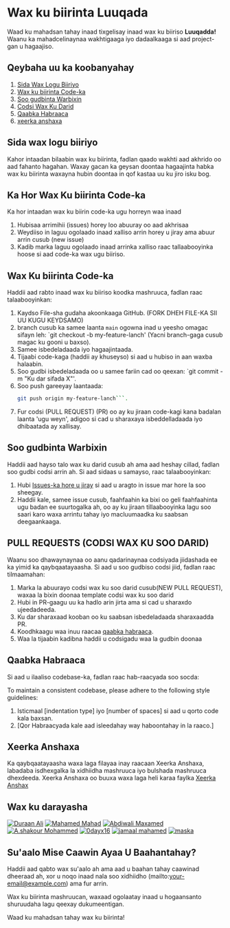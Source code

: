 # Wax ku biirinta Luuqada

Waad ku mahadsan tahay inaad tixgelisay inaad wax ku biiriso **Luuqadda!**
Waanu ka mahadcelinaynaa wakhtigaaga iyo dadaalkaaga si aad project-gan u hagaajiso.

## Qeybaha uu ka koobanyahay

1. [Sida Wax Logu Biiriyo](#sida-wax-logu-daro)
2. [Wax ku biirinta Code-ka ](#wax-ku-biirinta-code-ka)
3. [Soo gudbinta Warbixin](#soo-gudbinta-warbixin)
4. [Codsi Wax Ku Darid](#pull-requests-codsi-wax-ku-soo-darid)
5. [Qaabka Habraaca](#qaabka-habraaca)
6. [xeerka anshaxa](/docs/CONTRIBUTING-Somali.md)

## Sida wax logu biiriyo

Kahor intaadan bilaabin wax ku biirinta, fadlan qaado wakhti aad akhrido oo aad fahanto hagahan. Waxay gacan ka geysan doontaa hagaajinta habka wax ku biirinta waxayna hubin doontaa in qof kastaa uu ku jiro isku bog.
## Ka Hor Wax Ku biirinta Code-ka
Ka hor intaadan wax ku biirin code-ka ugu horreyn waa inaad 
1. Hubisaa arrimihii (issues) horey loo abuuray oo aad akhrisaa
2. Weydiiso in laguu ogolaado inaad xalliso arrin horey u jiray ama abuur arrin cusub (new issue)
3. Kadib marka laguu ogolaado inaad arrinka xalliso raac tallaabooyinka hoose si aad code-ka wax ugu biiriso.
## Wax Ku biirinta Code-ka

Haddii aad rabto inaad wax ku biiriso koodka mashruuca, fadlan raac talaabooyinkan:

1. Kaydso File-sha gudaha akoonkaaga GitHub. (FORK DHEH FILE-KA SII UU KUGU KEYDSAMO)
2. branch cusub ka samee laanta `main` ogowna inad u yeesho omagac sifayn leh: `git checkout -b my-feature-lanch' (Yacni branch-gaga cusub magac ku gooni u baxso).
3. Samee isbedeladaada iyo hagaajintaada.
4. Tijaabi code-kaga (haddii ay khuseyso) si aad u hubiso in aan waxba halaabin.
5. Soo gudbi isbedeladaada oo u samee fariin cad oo qeexan: `git commit -m "Ku dar sifada X"'.
6. Soo push gareeyay laantaada:
   ````bash
   git push origin my-feature-lanch```.
   ````
7. Fur codsi (PULL REQUEST) (PR) oo ay ku jiraan code-kagi kana badalan laanta 'ugu weyn', adigoo si cad u sharaxaya isbeddelladaada iyo dhibaatada ay xallisay.

## Soo gudbinta Warbixin

Haddii aad hayso talo wax ku darid cusub ah ama aad heshay cillad, fadlan soo gudbi codsi arrin ah. Si aad sidaas u samayso, raac talaabooyinkan:

1. Hubi [Issues-ka hore u jiray](https://github.com/duraanali/luuqad/issues) si aad u aragto in issue mar hore la soo sheegay.
2. Haddii kale, samee issue cusub, faahfaahin ka bixi oo geli faahfaahinta ugu badan ee suurtogalka ah, oo ay ku jiraan tillaabooyinka lagu soo saari karo waxa arrintu tahay iyo macluumaadka ku saabsan deegaankaaga.

## PULL REQUESTS (CODSI WAX KU SOO DARID)

Waanu soo dhawaynaynaa oo aanu qadarinaynaa codsiyada jiidashada ee ka yimid ka qaybqaatayaasha. Si aad u soo gudbiso codsi jiid, fadlan raac tilmaamahan:

1. Marka la abuurayo codsi wax ku soo darid cusub(NEW PULL REQUEST), waxaa la bixin doonaa template codsi wax ku soo darid
1. Hubi in PR-gaagu uu ka hadlo arin jirta ama si cad u sharaxdo ujeedadeeda.
1. Ku dar sharaxaad kooban oo ku saabsan isbedeladaada sharaxaadda PR.
1. Koodhkaagu waa inuu raacaa [qaabka habraaca](#qaabka-habraaca).
1. Waa la tijaabin kadibna haddii u codsigadu waa la gudbin doonaa

## Qaabka Habraaca

Si aad u ilaaliso codebase-ka, fadlan raac hab-raacyada soo socda:

To maintain a consistent codebase, please adhere to the following style guidelines:

1. Isticmaal [indentation type] iyo [number of spaces] si aad u qorto code kala baxsan.
2. [Qor Habraacyada kale aad isleedahay way haboontahay in la raaco.]

## Xeerka Anshaxa

Ka qaybqaatayaasha waxa laga filayaa inay raacaan Xeerka Anshaxa, labadaba isdhexgalka la xidhiidha mashruuca iyo bulshada mashruuca dhexdeeda. Xeerka Anshaxa oo buuxa waxa laga heli karaa faylka [Xeerka Anshax](/docs/CONTRIBUTING-Somali.md)

## Wax ku darayasha

<!-- Halkan Raacsii magacaga -->

[![Duraan Ali](https://avatars.githubusercontent.com/u/16447314?s=36)](https://github.com/duraanali)
[![Mahamed Mahad](https://avatars.githubusercontent.com/u/55987068?s=36)](https://github.com/mahamedmahad)
[![Abdiwali Maxamed](https://avatars.githubusercontent.com/u/85658767?s=36)](https://github.com/abdiwalimohamed2021)
[![A.shakour Mohammed](https://avatars.githubusercontent.com/u/116094561?s=36)](https://github.com/Ashakour1)
[![0dayx16](https://avatars.githubusercontent.com/u/91608871?s=36)](https://github.com/ayaanlehashi11)
[![jamaal mahamed](https://avatars.githubusercontent.com/u/43518055?s=36)](https://github.com/jamaaldev)
[![maska](https://avatars.githubusercontent.com/u/48212332?s=36)](https://github.com/Mascuud143)

## Su'aalo Mise Caawin Ayaa U Baahantahay?

Haddii aad qabto wax su'aalo ah ama aad u baahan tahay caawinad dheeraad ah, xor u noqo inaad nala soo xidhiidho (mailto:your-email@example.com) ama fur arrin.

Wax ku biirinta mashruucan, waxaad ogolaatay inaad u hogaansanto shuruudaha lagu qeexay dukumeentigan.

Waad ku mahadsan tahay wax ku biirinta!
